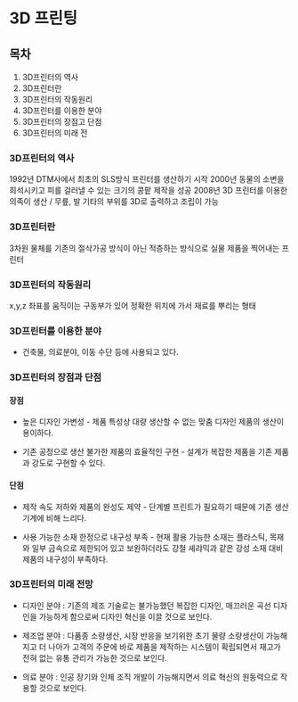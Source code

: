# 3D 프린팅

## 목차
1. 3D프린터의 역사
2. 3D프린터란
3. 3D프린터의 작동원리
4. 3D프린터를 이용한 분야
5. 3D프린터의 장점고 단점
6. 3D프린터의 미래 전

### 3D프린터의 역사

1992년 DTM사에서 최초의 SLS방식 프린터를 생산하기 시작
2000년 동물의 소변을 희석시키고 피를 걸러낼 수 있는 크기의 콩팥 제작을 성공
2008년 3D 프린터를 이용한 의족이 생산 / 무릎, 발 기타의 부위를 3D로 출력하고 조립이 가능


### 3D프린터란

3차원 물체를 기존의 절삭가공 방식이 아닌 적층하는 방식으로 실물 제품을 찍어내는 프린터

### 3D프린터의 작동원리

x,y,z 좌표를 움직이는 구동부가 있어 정확한 위치에 가서 재료를 뿌리는 형태

### 3D프린터를 이용한 분야

- 건축물, 의료분야, 이동 수단 등에 사용되고 있다.

### 3D프린터의 장점과 단점

#### 장점
-  높은 디자인 가변성 - 제품 특성상 대량 생산할 수 없는 맞춤 디자인 제품의 생산이 용이하다.

-  기존 공정으로 생산 불가한 제품의 효율적인 구현 - 설계가 복잡한 제품을 기존 제품과 강도로 구현할 수 있다.

#### 단점
-  제작 속도 저하와 제품의 완성도 제약 - 단계별 프린트가 필요하기 때문에 기존 생산 기계에 비해 느리다.

-  사용 가능한 소재 한정으로 내구성 부족 - 현재 활용 가능한 소재는 플라스틱, 목재와 일부 금속으로 제한되어 있고 보완하더라도 강철 셰랴믹과 같은 강성  소재 대비 제품의 내구성이 부족하다.

### 3D프린터의 미래 전망
- 디자인 분야 : 기존의 제조 기술로는 불가능했던 복잡한 디자인, 매끄러운 곡선 디자인을 가능하게 함으로써 디자인 혁신을 이끌 것으로 보인다.

- 제조업 분야 : 다품종 소량생산, 시장 반응을 보기위한 초기 물량 소량생산이 가능해지고 더 나아가 고객의 주문에 바로 제품을 제작하는 시스템이 확립되면서 재고가 전혀 없는 유통 관리가 가능한 것으로 보인다.

- 의료 분야 : 인공 장기와 인체 조직 개발이 가능해지면서 의료 혁신의 원동력으로 작용할 것으로 보인다.
